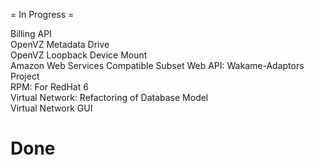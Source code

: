 
= In Progress =

Billing API  
OpenVZ Metadata Drive  
OpenVZ Loopback Device Mount  
Amazon Web Services Compatible Subset Web API: Wakame-Adaptors Project  
RPM: For RedHat 6  
Virtual Network: Refactoring of Database Model  
Virtual Network GUI  

Done
====
